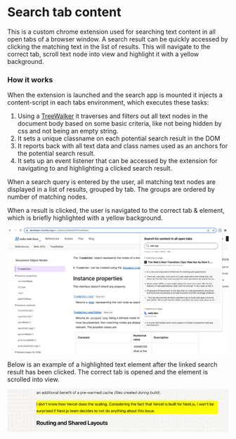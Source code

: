 # Search tab content

This is a custom chrome extension used for searching text content in all open tabs of a browser window.
A search result can be quickly accessed by clicking the matching text in the list of results.
This will navigate to the correct tab, scroll text node into view and highlight it with a yellow background.

### How it works

When the extension is launched and the search app is mounted it injects a content-script in each tabs environment, which executes these tasks:  
1. Using a [TreeWalker](https://developer.mozilla.org/en-US/docs/Web/API/TreeWalker) it traverses and filters out all text nodes in the document body based on some basic criteria, like not being hidden by css and not being an empty string.
2. It sets a unique classname on each potential search result in the DOM
3. It reports back with all text data and class names used as an anchors for the potential search result.
4. It sets up an event listener that can be accessed by the extension for navigating to and highlighting a clicked search result.

When a search query is entered by the user, all matching text nodes are displayed in a list of results, grouped by tab.
The groups are ordered by number of matching nodes.

When a result is clicked, the user is navigated to the correct tab & element, which is briefly highlighted with a yellow background.

![img.png](readme_extension-open.png)

Below is an example of a highlighted text element after the linked search result has been clicked. 
The correct tab is opened and the element is scrolled into view.

![img_1.png](readme_extention-highlight.png)